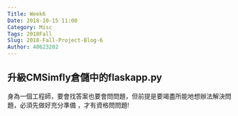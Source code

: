 ```yaml
---
Title: Week6
Date: 2018-10-15 11:00
Category: Misc
Tags: 2018Fall
Slug: 2018-Fall-Project-Blog-6
Author: 40623202
---
```




<!-- PELICAN_END_SUMMARY -->

升級CMSimfly倉儲中的flaskapp.py
----
身為一個工程師，要會找答案也要會問問題，但前提是要竭盡所能地想辦法解決問題，必須先做好充分準備
，才有資格問問題!


